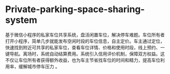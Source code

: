 # Private-parking-space-sharing-system
基于微信小程序的私家车位共享系统，盘活闲置车位，解决停车难题。车位所有者打开小程序，简单几步就能发布空闲时段的车位信息，自主定价。车主通过定位，快速找到附近可共享的私家车位，查看车位详情、价格和使用时段，线上预约、一键导航。离场时，系统自动结算费用。系统引入信用评价机制，保障双方权益。这不仅让车位所有者获得额外收益，也为车主节省找车位的时间和精力，提高车位利用率，缓解城市停车压力 。

